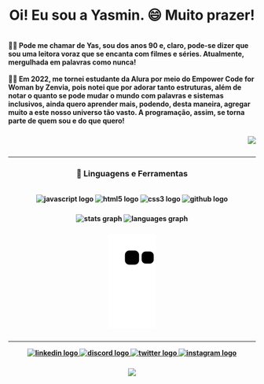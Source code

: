 <p>
  <h1 align="center"><b>Oi! Eu sou a Yasmin. 😄 Muito prazer!</h1>
</p>
<br>🙋‍♀️ Pode me chamar de Yas, sou dos anos 90 e, claro, pode-se dizer que sou uma leitora voraz que se encanta com filmes e séries. Atualmente, mergulhada em palavras como nunca!<br><br>👩‍💻 Em 2022, me tornei estudante da Alura por meio do Empower Code for Woman by Zenvia, pois notei que por adorar tanto estruturas, além de notar o quanto se pode mudar o mundo com palavras e sistemas inclusivos, ainda quero aprender mais, podendo, desta maneira, agregar muito a este nosso universo tão vasto. A programação, assim, se torna parte de quem sou e do que quero!</p>

###

<div align="right">
  <img height="150" src="https://www.imagemhost.com.br/images/2022/08/10/hello-world.png"  />
</div>

###
<hr>
<h3 align="center"> 💼 Linguagens e Ferramentas</h3>
<br>

<div align="center">
  <img src="https://cdn.jsdelivr.net/gh/devicons/devicon/icons/javascript/javascript-original.svg" height="40" width="52" alt="javascript logo"  />
  <img src="https://cdn.jsdelivr.net/gh/devicons/devicon/icons/html5/html5-original.svg" height="40" width="52" alt="html5 logo"  />
  <img src="https://cdn.jsdelivr.net/gh/devicons/devicon/icons/css3/css3-original.svg" height="40" width="52" alt="css3 logo"  />
  <img src="https://cdn.jsdelivr.net/gh/devicons/devicon/icons/github/github-original.svg" height="40" width="52" alt="github logo"  />
</div>

###

<div align="center">
  <img src="https://github-readme-stats.vercel.app/api?hide_title=false&hide_rank=false&show_icons=true&include_all_commits=true&count_private=true&disable_animations=false&theme=dracula&locale=en&hide_border=false&username=yasmindematos" height="150" alt="stats graph"  />
  <img src="https://github-readme-stats.vercel.app/api/top-langs?locale=en&hide_title=false&layout=compact&card_width=320&langs_count=5&theme=dracula&hide_border=false&username=yasmindematos" height="150" alt="languages graph"  />
</div>

###


<div align="center">
 
  ![snake gif](https://github.com/yasmindematos/yasmindematos/blob/output/github-contribution-grid-snake.svg)
  
</div>

###
<hr>
<div align="center">
  <a href="https://www.linkedin.com/in/yasmindematos/" target="_blank">
    <img src="https://raw.githubusercontent.com/maurodesouza/profile-readme-generator/master/src/assets/icons/social/linkedin/default.svg" width="52" height="40" alt="linkedin logo"  />
  </a>
  <a href="ApenasYaz#8259" target="_blank">
    <img src="https://raw.githubusercontent.com/maurodesouza/profile-readme-generator/master/src/assets/icons/social/discord/default.svg" width="52" height="40" alt="discord logo"  />
  </a>
  <a href="https://twitter.com/eusouayaz" target="_blank">
    <img src="https://raw.githubusercontent.com/maurodesouza/profile-readme-generator/master/src/assets/icons/social/twitter/default.svg" width="52" height="40" alt="twitter logo"  />
  </a>
  <a href="https://instagram.com/eusouayaz" target="_blank">
    <img src="https://raw.githubusercontent.com/maurodesouza/profile-readme-generator/master/src/assets/icons/social/instagram/default.svg" width="52" height="40" alt="instagram logo"  />
  </a>
</div>

###

<div align="center">
  <img src="https://profile-counter.glitch.me/yasmindematos/count.svg?"  />
</div>

###
